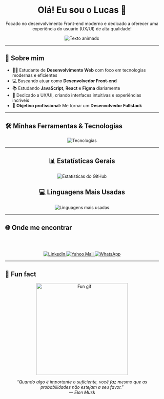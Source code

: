 <h1 align="center">Olá! Eu sou o Lucas 👋</h1>

<p align="center">
  Focado no desenvolvimento Front-end moderno e dedicado a oferecer uma experiência do usuário (UX/UI) de alta qualidade!
</p>

<p align="center">
  <img src="https://readme-typing-svg.herokuapp.com?font=Fira+Code&size=24&pause=1000&color=00BFFF&center=true&vCenter=true&width=500&lines=Especialista+em+Front-end+💻;Formado+em+UX%2FUI+Design+🎨;Focado+em+soluções+criativas+✨;Dedicado+a+eficiência+⚡;Unindo+design+e+desenvolvimento+🧠" alt="Texto animado" />
</p>

---

## 💼 Sobre mim

- 👨‍🎓 Estudante de **Desenvolvimento Web** com foco em tecnologias modernas e eficientes  
- 💻 Buscando atuar como **Desenvolvedor Front-end**  
- 📚 Estudando **JavaScript**, **React** e **Figma** diariamente  
- 🎨  Dedicado a UX/UI, criando interfaces intuitivas e experiências incríveis 
- 🚀 **Objetivo profissional:** Me tornar um **Desenvolvedor Fullstack**

---

## 🛠️ Minhas Ferramentas & Tecnologias

<p align="center">
  <img src="https://skillicons.dev/icons?i=html,css,js,react,figma,git,vscode" alt="Tecnologias" />
</p>

---

## <p align="center"> <strong> 📊 Estatísticas Gerais</strong> </p>
<p align="center">
  <img src="https://github-readme-stats.vercel.app/api?username=Lucas-tech-silva&show_icons=true&theme=tokyonight&count_private=true&hide_border=true&card_width=450" alt="Estatísticas do GitHub" />
</p>

## <p align="center"><strong> 💻 Linguagens Mais Usadas</strong> </p>
<p align="center">
  <img src="https://github-readme-stats.vercel.app/api/top-langs/?username=Lucas-tech-silva&layout=compact&theme=tokyonight&hide_border=true&card_width=450" alt="Linguagens mais usadas" />
</p>

---

## 🌐 Onde me encontrar
<br><br>
<p align="center">
  <a href="https://www.linkedin.com/in/lucassilva-developer/ target="_blank" rel="noopener noreferrer" aria-label="LinkedIn">
    <img src="https://img.shields.io/badge/LinkedIn-0A66C2?style=for-the-badge&logo=linkedin&logoColor=white" alt="LinkedIn"/>
  </a>

  <a href="mailto:lucassilva1710@yahoo.com?subject=Interesse%20em%20seu%20portf%C3%B3lio&body=Prezado%20Lucas%2C%0D%0A%0D%0AVisitei%20seu%20perfil%20e%20fiquei%20interessado%20em%20seu%20portf%C3%B3lio.%20Gostaria%20de%20conversar%20sobre%20uma%20poss%C3%ADvel%20colabora%C3%A7%C3%A3o.%0D%0A%0D%0AFico%20no%20aguardo%20de%20seu%20retorno." target="_blank" rel="noopener noreferrer" aria-label="Yahoo Mail">
    <img src="https://img.shields.io/badge/Yahoo(mobile)-6001D2?style=for-the-badge&logo=yahoo&logoColor=white" alt="Yahoo Mail"/>
  </a>

  <a href="https://wa.me/5511995442274?text=Prezado%20Lucas%2C%20tudo%20bem%3F%20Tive%20acesso%20ao%20seu%20perfil%20no%20GitHub%20e%20gostaria%20de%20conversar%20sobre%20uma%20poss%C3%ADvel%20colabora%C3%A7%C3%A3o%20profissional.%20Aguardo%20seu%20retorno." target="_blank" rel="noopener noreferrer" aria-label="WhatsApp">
    <img src="https://img.shields.io/badge/WhatsApp-25D366?style=for-the-badge&logo=whatsapp&logoColor=white" alt="WhatsApp"/>
  </a>
</p>

---

## 🎉 Fun fact

<p align="center">
  <img src="https://media.giphy.com/media/qgQUggAC3Pfv687qPC/giphy.gif" width="300" alt="Fun gif"/>
</p>

<p align="center">
  <i>“Quando algo é importante o suficiente, você faz mesmo que as probabilidades não estejam a seu favor.” <br>
   — Elon Musk </i>
</p>
